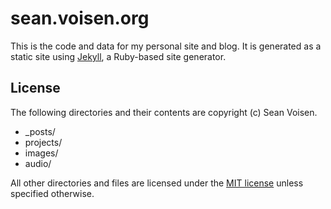 sean.voisen.org
===============

This is the code and data for my personal site and blog. It is generated as a static site using [Jekyll](http://github.com/mojombo/jekyll), a Ruby-based site generator.

License
-------

The following directories and their contents are copyright (c) Sean Voisen.

* _posts/
* projects/
* images/
* audio/

All other directories and files are licensed under the [MIT license](http://www.opensource.org/licenses/mit-license.php) unless specified otherwise.
